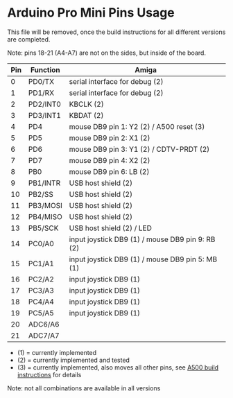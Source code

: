 Arduino Pro Mini Pins Usage
===========================

This file will be removed, once the build instructions for all different
versions are completed.

Note: pins 18-21 (A4-A7) are not on the sides, but inside of the board.

Pin | Function | Amiga
----|----------|--------------------------------------------------
  0 | PD0/TX   | serial interface for debug (2)
  1 | PD1/RX   | serial interface for debug (2)
  2 | PD2/INT0 | KBCLK (2)
  3 | PD3/INT1 | KBDAT (2)
  4 | PD4      | mouse DB9 pin 1: Y2 (2) / A500 reset (3)
  5 | PD5      | mouse DB9 pin 2: X1 (2)
  6 | PD6      | mouse DB9 pin 3: Y1 (2) / CDTV-PRDT (2)
  7 | PD7      | mouse DB9 pin 4: X2 (2)
  8 | PB0      | mouse DB9 pin 6: LB (2)
  9 | PB1/INTR | USB host shield (2)
 10 | PB2/SS   | USB host shield (2)
 11 | PB3/MOSI | USB host shield (2)
 12 | PB4/MISO | USB host shield (2)
 13 | PB5/SCK  | USB host shield (2) / LED
 14 | PC0/A0   | input joystick DB9 (1) / mouse DB9 pin 9: RB (2)
 15 | PC1/A1   | input joystick DB9 (1) / mouse DB9 pin 5: MB (1)
 16 | PC2/A2   | input joystick DB9 (1)
 17 | PC3/A3   | input joystick DB9 (1)
 18 | PC4/A4   | input joystick DB9 (1)
 19 | PC5/A5   | input joystick DB9 (1)
 20 | ADC6/A6  |
 21 | ADC7/A7  | 

- (1) = currently implemented
- (2) = currently implemented and tested
- (3) = currently implemented, also moves all other pins,
        see [A500 build instructions](Build_A500.md) for details

Note: not all combinations are available in all versions
